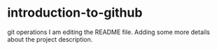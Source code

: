 # introduction-to-github
git operations
I am editing the README file. Adding some more details about the project description.

